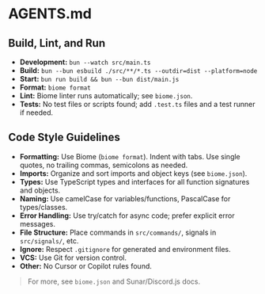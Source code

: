 # AGENTS.md

## Build, Lint, and Run

- **Development:** `bun --watch src/main.ts`
- **Build:** `bun --bun esbuild ./src/**/*.ts --outdir=dist --platform=node`
- **Start:** `bun run build && bun --bun dist/main.js`
- **Format:** `biome format`
- **Lint:** Biome linter runs automatically; see `biome.json`.
- **Tests:** No test files or scripts found; add `.test.ts` files and a test runner if needed.

## Code Style Guidelines

- **Formatting:** Use Biome (`biome format`). Indent with tabs. Use single quotes, no trailing commas, semicolons as needed.
- **Imports:** Organize and sort imports and object keys (see `biome.json`).
- **Types:** Use TypeScript types and interfaces for all function signatures and objects.
- **Naming:** Use camelCase for variables/functions, PascalCase for types/classes.
- **Error Handling:** Use try/catch for async code; prefer explicit error messages.
- **File Structure:** Place commands in `src/commands/`, signals in `src/signals/`, etc.
- **Ignore:** Respect `.gitignore` for generated and environment files.
- **VCS:** Use Git for version control.
- **Other:** No Cursor or Copilot rules found.

> For more, see `biome.json` and Sunar/Discord.js docs.
